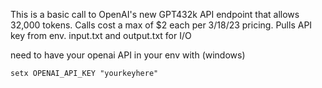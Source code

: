 This is a basic call to OpenAI's new GPT432k API endpoint that allows 32,000 tokens. Calls cost a max of $2 each per 3/18/23 pricing.  Pulls API key from env.  input.txt and output.txt for I/O

need to have your openai API in your env with (windows) 
```
setx OPENAI_API_KEY "yourkeyhere"
```
